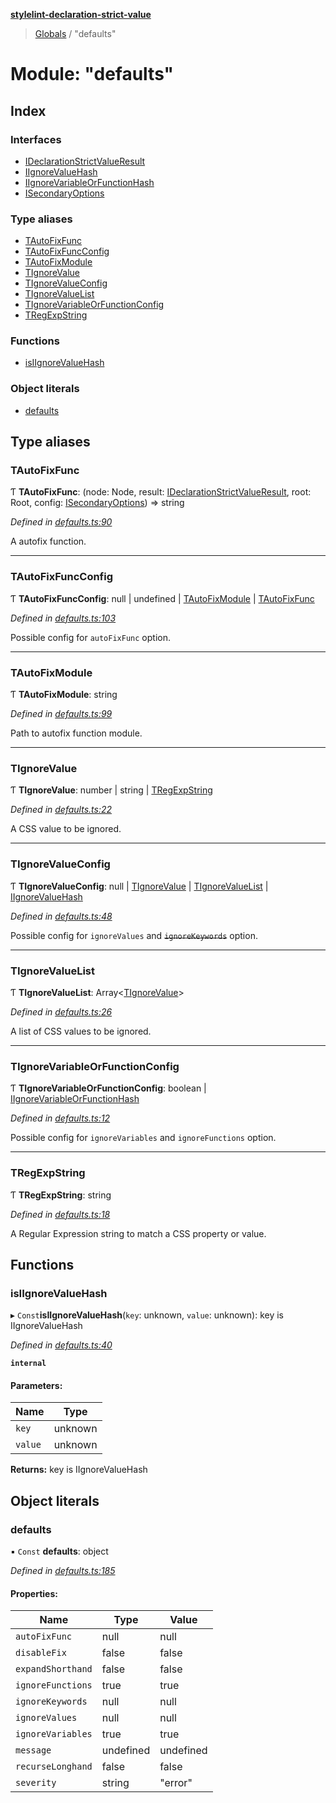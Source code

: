 **[stylelint-declaration-strict-value](../README.md)**

> [Globals](../README.md) / "defaults"

# Module: "defaults"

## Index

### Interfaces

* [IDeclarationStrictValueResult](../interfaces/_defaults_.ideclarationstrictvalueresult.md)
* [IIgnoreValueHash](../interfaces/_defaults_.iignorevaluehash.md)
* [IIgnoreVariableOrFunctionHash](../interfaces/_defaults_.iignorevariableorfunctionhash.md)
* [ISecondaryOptions](../interfaces/_defaults_.isecondaryoptions.md)

### Type aliases

* [TAutoFixFunc](_defaults_.md#tautofixfunc)
* [TAutoFixFuncConfig](_defaults_.md#tautofixfuncconfig)
* [TAutoFixModule](_defaults_.md#tautofixmodule)
* [TIgnoreValue](_defaults_.md#tignorevalue)
* [TIgnoreValueConfig](_defaults_.md#tignorevalueconfig)
* [TIgnoreValueList](_defaults_.md#tignorevaluelist)
* [TIgnoreVariableOrFunctionConfig](_defaults_.md#tignorevariableorfunctionconfig)
* [TRegExpString](_defaults_.md#tregexpstring)

### Functions

* [isIIgnoreValueHash](_defaults_.md#isiignorevaluehash)

### Object literals

* [defaults](_defaults_.md#defaults)

## Type aliases

### TAutoFixFunc

Ƭ  **TAutoFixFunc**: (node: Node, result: [IDeclarationStrictValueResult](../interfaces/_defaults_.ideclarationstrictvalueresult.md), root: Root, config: [ISecondaryOptions](../interfaces/_defaults_.isecondaryoptions.md)) => string

*Defined in [defaults.ts:90](https://github.com/AndyOGo/stylelint-declaration-strict-value/blob/f68286d/src/defaults.ts#L90)*

A autofix function.

___

### TAutoFixFuncConfig

Ƭ  **TAutoFixFuncConfig**: null \| undefined \| [TAutoFixModule](_defaults_.md#tautofixmodule) \| [TAutoFixFunc](_defaults_.md#tautofixfunc)

*Defined in [defaults.ts:103](https://github.com/AndyOGo/stylelint-declaration-strict-value/blob/f68286d/src/defaults.ts#L103)*

Possible config for `autoFixFunc` option.

___

### TAutoFixModule

Ƭ  **TAutoFixModule**: string

*Defined in [defaults.ts:99](https://github.com/AndyOGo/stylelint-declaration-strict-value/blob/f68286d/src/defaults.ts#L99)*

Path to autofix function module.

___

### TIgnoreValue

Ƭ  **TIgnoreValue**: number \| string \| [TRegExpString](_defaults_.md#tregexpstring)

*Defined in [defaults.ts:22](https://github.com/AndyOGo/stylelint-declaration-strict-value/blob/f68286d/src/defaults.ts#L22)*

A CSS value to be ignored.

___

### TIgnoreValueConfig

Ƭ  **TIgnoreValueConfig**: null \| [TIgnoreValue](_defaults_.md#tignorevalue) \| [TIgnoreValueList](_defaults_.md#tignorevaluelist) \| [IIgnoreValueHash](../interfaces/_defaults_.iignorevaluehash.md)

*Defined in [defaults.ts:48](https://github.com/AndyOGo/stylelint-declaration-strict-value/blob/f68286d/src/defaults.ts#L48)*

Possible config for `ignoreValues` and ~~`ignoreKeywords`~~ option.

___

### TIgnoreValueList

Ƭ  **TIgnoreValueList**: Array\<[TIgnoreValue](_defaults_.md#tignorevalue)>

*Defined in [defaults.ts:26](https://github.com/AndyOGo/stylelint-declaration-strict-value/blob/f68286d/src/defaults.ts#L26)*

A list of CSS values to be ignored.

___

### TIgnoreVariableOrFunctionConfig

Ƭ  **TIgnoreVariableOrFunctionConfig**: boolean \| [IIgnoreVariableOrFunctionHash](../interfaces/_defaults_.iignorevariableorfunctionhash.md)

*Defined in [defaults.ts:12](https://github.com/AndyOGo/stylelint-declaration-strict-value/blob/f68286d/src/defaults.ts#L12)*

Possible config for `ignoreVariables` and `ignoreFunctions` option.

___

### TRegExpString

Ƭ  **TRegExpString**: string

*Defined in [defaults.ts:18](https://github.com/AndyOGo/stylelint-declaration-strict-value/blob/f68286d/src/defaults.ts#L18)*

A Regular Expression string to match a CSS property or value.

## Functions

### isIIgnoreValueHash

▸ `Const`**isIIgnoreValueHash**(`key`: unknown, `value`: unknown): key is IIgnoreValueHash

*Defined in [defaults.ts:40](https://github.com/AndyOGo/stylelint-declaration-strict-value/blob/f68286d/src/defaults.ts#L40)*

**`internal`** 

#### Parameters:

Name | Type |
------ | ------ |
`key` | unknown |
`value` | unknown |

**Returns:** key is IIgnoreValueHash

## Object literals

### defaults

▪ `Const` **defaults**: object

*Defined in [defaults.ts:185](https://github.com/AndyOGo/stylelint-declaration-strict-value/blob/f68286d/src/defaults.ts#L185)*

#### Properties:

Name | Type | Value |
------ | ------ | ------ |
`autoFixFunc` | null | null |
`disableFix` | false | false |
`expandShorthand` | false | false |
`ignoreFunctions` | true | true |
`ignoreKeywords` | null | null |
`ignoreValues` | null | null |
`ignoreVariables` | true | true |
`message` | undefined | undefined |
`recurseLonghand` | false | false |
`severity` | string | "error" |
